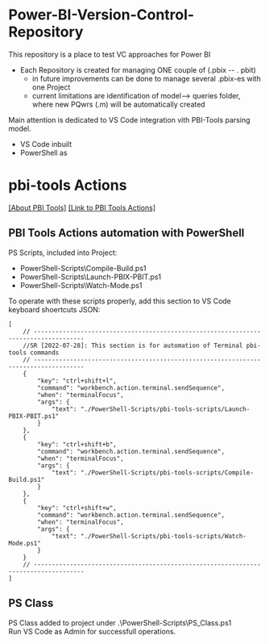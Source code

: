 # Power-BI-Version-Control-Repository
This repository is a place to test VC approaches for Power BI
* Each Repository is created for managing ONE couple of (.pbix -- . pbit)
    * in future improvements can be done to manage several .pbix-es with one Project
    * current limitations are identification of model--> queries folder, where new PQwrs (.m) will be automatically created


Main attention is dedicated to VS Code integration vith PBI-Tools parsing model.
* VS Code inbuilt 
* PowerShell as 

# pbi-tools Actions 
[[About PBI Tools]](https://pbi.tools/)
[[Link to PBI Tools Actions]](https://toolkit.action-bi.com/pbi-tools/usage.html)

## PBI Tools Actions automation with PowerShell

PS Scripts, included into Project:
* PowerShell-Scripts\Compile-Build.ps1
* PowerShell-Scripts\Launch-PBIX-PBIT.ps1
* PowerShell-Scripts\Watch-Mode.ps1

To operate with these scripts properly, add this section to VS Code keyboard shoertcuts JSON:

```// Place your key bindings in this file to override the defaultsauto[]
[
    // ------------------------------------------------------------------------------------
    //SR [2022-07-28]: This section is for automation of Terminal pbi-tools commands
    // ------------------------------------------------------------------------------------
    {
        "key": "ctrl+shift+l",
        "command": "workbench.action.terminal.sendSequence",
        "when": "terminalFocus",
        "args": {
            "text": "./PowerShell-Scripts/pbi-tools-scripts/Launch-PBIX-PBIT.ps1"
        }
    },
    {
        "key": "ctrl+shift+b",
        "command": "workbench.action.terminal.sendSequence",
        "when": "terminalFocus",
        "args": {
            "text": "./PowerShell-Scripts/pbi-tools-scripts/Compile-Build.ps1"
        }
    },
    {
        "key": "ctrl+shift+w",
        "command": "workbench.action.terminal.sendSequence",
        "when": "terminalFocus",
        "args": {
            "text": "./PowerShell-Scripts/pbi-tools-scripts/Watch-Mode.ps1"
        }
    }
    // ------------------------------------------------------------------------------------
]
```
## PS Class
PS Class added to project under .\PowerShell-Scripts\PS_Class.ps1  <br>
Run VS Code as Admin for successfull operations.